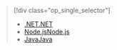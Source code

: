 > [!div class="op_single_selector"]
> * [<span data-ttu-id="a678b-101">.NET</span><span class="sxs-lookup"><span data-stu-id="a678b-101">.NET</span></span>](../articles/app-service-api/app-service-api-dotnet-get-started.md)
> * [<span data-ttu-id="a678b-102">Node.js</span><span class="sxs-lookup"><span data-stu-id="a678b-102">Node.js</span></span>](../articles/app-service-api/app-service-api-nodejs-api-app.md)
> * [<span data-ttu-id="a678b-103">Java</span><span class="sxs-lookup"><span data-stu-id="a678b-103">Java</span></span>](../articles/app-service-api/app-service-api-java-api-app.md)
> 
> 


